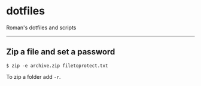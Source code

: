 # dotfiles

Roman's dotfiles and scripts

---

## Zip a file and set a password

```shell
$ zip -e archive.zip filetoprotect.txt
```

To zip a folder add `-r`.
